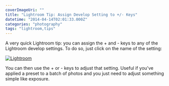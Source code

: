 ```yaml
---
coverImageUri: ""
title: "Lightroom Tip: Assign Develop Setting to +/- Keys"
datetime: "2014-04-14T02:01:33.000Z"
categories: "photography"
tags: "lightroom,tips"
---
```


A very quick Lightroom tip: you can assign the + and \- keys to any of the Lightroom develop settings. To do so, just click on the name of the setting:

[![Lightroom](http://assets.brandonmartinez.com/brandonmartinez/2014/04/Lightroom.png)](http://assets.brandonmartinez.com/brandonmartinez/2014/04/Lightroom.png)

You can then use the + or \- keys to adjust that setting. Useful if you've applied a preset to a batch of photos and you just need to adjust something simple like exposure.
